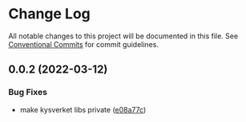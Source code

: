 # Change Log

All notable changes to this project will be documented in this file.
See [Conventional Commits](https://conventionalcommits.org) for commit guidelines.

## 0.0.2 (2022-03-12)


### Bug Fixes

* make kysverket libs private ([e08a77c](https://github.com/kenguru33/rs-marine-services.aistracker/commit/e08a77cb18c1db0a8edb123789cdb8520f74e3c3))
